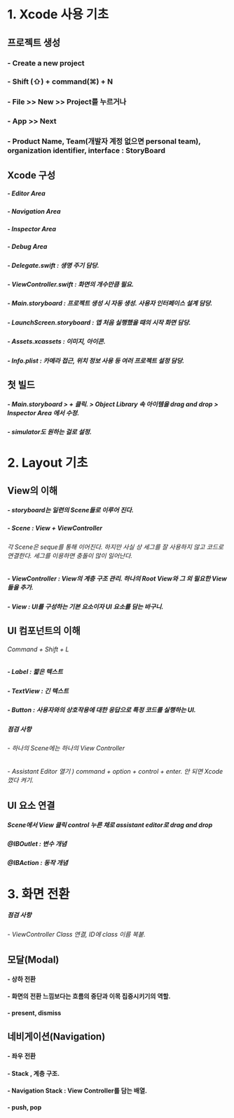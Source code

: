 #  1. Xcode 사용 기초

## 프로젝트 생성
### - Create a new project
### - Shift (⇧) + command(⌘) + N
### - File >> New >> Project를 누르거나

### - App >> Next

### - Product Name, Team(개발자 계정 없으면 personal team), organization identifier, interface : StoryBoard

## Xcode 구성
##### - Editor Area
##### - Navigation Area
##### - Inspector Area
##### - Debug Area

##### - Delegate.swift : 생명 주기 담당.
##### - ViewController.swift : 화면의 개수만큼 필요.

##### - Main.storyboard : 프로젝트 생성 시 자동 생성. 사용자 인터페이스 설계 담당.
##### - LaunchScreen.storyboard : 앱 처음 실행했을 때의 시작 화면 담당.

##### - Assets.xcassets : 이미지, 아이콘.
##### - Info.plist : 카메라 접근, 위치 정보 사용 등 여러 프로젝트 설정 담당.

## 첫 빌드 
##### - Main.storyboard > + 클릭. > Object Library 속 아이템을 drag and drop > Inspector Area 에서 수정.
##### - simulator도 원하는 걸로 설정.


# 2. Layout 기초

## View의 이해
##### - storyboard는 일련의 Scene들로 이루어 진다. 
##### - Scene : View + ViewController
###### 각 Scene은 seque를 통해 이어진다. 하지만 사실 상 세그를 잘 사용하지 않고 코드로 연결한다. 세그를 이용하면 충돌이 많이 일어난다. 
##### - ViewController : View의 계층 구조 관리. 하나의 Root View와 그 외 필요한 View들을 추가.
##### - View : UI를 구성하는 기본 요소이자 UI 요소를 담는 바구니.

## UI 컴포넌트의 이해
###### Command + Shift + L
##### - Label : 짧은 텍스트
##### - TextView : 긴 텍스트
##### - Button : 사용자와의 상호작용에 대한 응답으로 특정 코드를 실행하는 UI. 

##### 점검 사항
###### - 하나의 Scene에는 하나의 View Controller
###### - Assistant Editor 열기 ) command + option + control + enter. 안 되면 Xcode 껐다 켜기.

## UI 요소 연결
##### Scene에서 View 클릭 control 누른 채로 assistant editor로 drag and drop 
##### @IBOutlet : 변수 개념
##### @IBAction : 동작 개념


# 3. 화면 전환
##### 점검 사항
###### - ViewController Class 연결, ID에 class 이름 복붙. 

## 모달(Modal)
#### - 상하 전환
#### - 화면의 전환 느낌보다는 흐름의 중단과 이목 집중시키기의 역할. 
#### - present, dismiss

## 네비게이션(Navigation)
#### - 좌우 전환
#### - Stack , 계층 구조. 
#### - Navigation Stack : View Controller를 담는 배열. 
#### - push, pop



